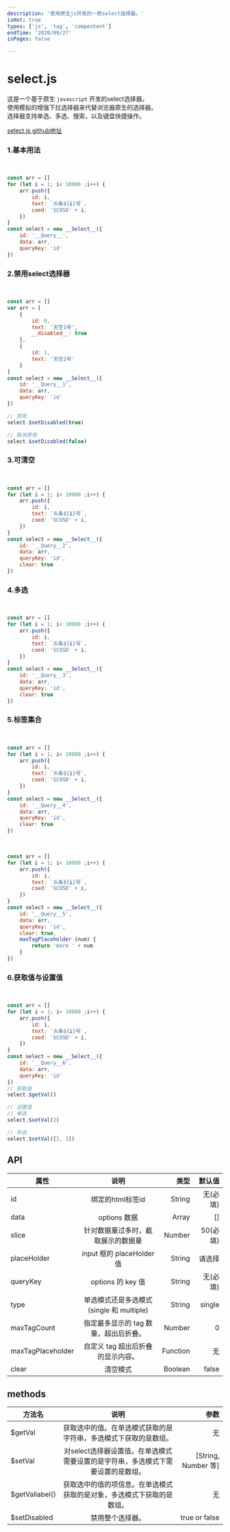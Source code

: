 ```yaml
---
description: '使用原生js开发的一款select选择器。'
isHot: true
types: ['js', 'tag', 'compentent']
endTime: '2020/09/27'
isPages: false

---
```


# select.js

这是一个基于原生 `javascript` 开发的select选择器。<br />使用模拟的增强下拉选择器来代替浏览器原生的选择器。<br />选择器支持单选、多选、搜索，以及键盘快捷操作。

[select.js github地址](https://github.com/TheCityEmpty/select.js)


### 1.基本用法
<br />

<selectjs id="__Query__">
    <template slot="desc">
       基本用法。<br />
       总数据量大于<code>50</code>条数据时会截取50条数据展示，提供搜索功能从 10000 条数据中搜索。主键<code>queryKey</code> 代表匹配对象中的哪个属性。<br />
       在展开选择器后，可以使用键盘的<code>up</code>和<code>down</code>快速上下选择，按下<code>Enter</code>选择，按下<code>Esc</code>收起选择器。<br />
       在关闭选择器后，如果<code>select</code>处于激活状态，则按下<code>Esc</code>可打开选择器。
       <br />
       <code>text</code>属性是显示在 option 上的文字，可自定义。
    </template>
</selectjs>

```js
const arr = []
for (let i = 1; i< 10000 ;i++) {
    arr.push({
        id: i,
        text: `头条${i}号`,
        coed: 'SCOSD' + i,
    })
}
const select = new __Select__({
    id: '__Query__',
    data: arr,
    queryKey: 'id'
})
```

### 2.禁用select选择器
<br />
<selectjs id="__Query__1" :datas="[{id:0,text:'天空1号',__disabled__:true},{id:1,text:'天空2号'}]">
    <template slot="actions">
        <button onclick="window.$__Query__1.$setDisabled(true)">禁用</button>
        <button onclick="window.$__Query__1.$setDisabled(false)">取消禁用</button>
    </template>
    <template slot="desc">
       通过原型上<code>$setDisabled</code>方法禁用整个选择器。<br />
       <code>select.$setDisabled(true)</code> true 为禁用， false 为取消禁用。 <br />
       通过给<code>data</code>数据中添加<code>__disabled__</code>属性可为禁用当前项。
    </template>
</selectjs>

```js
const arr = []
var arr = [
    {
        id: 0,
        text: '天空1号',
        __disabled__: true
    },
    {
        id: 1,
        text: '天空2号'
    }
]
const select = new __Select__({
    id: '__Query__1',
    data: arr,
    queryKey: 'id'
})

// 禁用
select.$setDisabled(true)

// 取消禁用
select.$setDisabled(false)
```

### 3.可清空
<br />
<selectjs id="__Query__2" clear>
    <template slot="desc">
      通过设置属性<code>clear</code>为true可以清空已选项。
    </template>
</selectjs>

```js
const arr = []
for (let i = 1; i< 10000 ;i++) {
    arr.push({
        id: i,
        text: `头条${i}号`,
        coed: 'SCOSD' + i,
    })
}
const select = new __Select__({
    id: '__Query__2',
    data: arr,
    queryKey: 'id',
    clear: true
})
```

### 4.多选
<br />
<selectjs id="__Query__3" clear type="multiple">
    <template slot="desc">
      通过设置属性<code>type</code>为<code>multiple</code>可以开启多选模式。
    </template>
</selectjs>

```js
const arr = []
for (let i = 1; i< 10000 ;i++) {
    arr.push({
        id: i,
        text: `头条${i}号`,
        coed: 'SCOSD' + i,
    })
}
const select = new __Select__({
    id: '__Query__3',
    data: arr,
    queryKey: 'id',
    clear: true
})
```

### 5.标签集合
<br />
<selectjs id="__Query__4" clear type="multiple" :maxTagCount="3">
    <template slot="desc">
      在多选模式下可以设置属性 <code>maxTagCount</code> 可指定最多显示的 tag 数量，超出后折叠。
    </template>
</selectjs>

```js
const arr = []
for (let i = 1; i< 10000 ;i++) {
    arr.push({
        id: i,
        text: `头条${i}号`,
        coed: 'SCOSD' + i,
    })
}
const select = new __Select__({
    id: '__Query__4',
    data: arr,
    queryKey: 'id',
    clear: true
})
```


<br />
<selectjs id="__Query__5" clear type="multiple" :maxTagCount="3" :maxTagPlaceholder="(num) => 'more ' + num">
    <template slot="desc">
      在多选模式下可以设置属性 <code>maxTagCount</code> 可指定最多显示的 tag 数量，超出后折叠。
      设置属性 <code>maxTagPlaceholder</code> 可以自定义 tag 超出后折叠的显示内容。
    </template>
</selectjs>

```js
const arr = []
for (let i = 1; i< 10000 ;i++) {
    arr.push({
        id: i,
        text: `头条${i}号`,
        coed: 'SCOSD' + i,
    })
}
const select = new __Select__({
    id: '__Query__5',
    data: arr,
    queryKey: 'id',
    clear: true,
    maxTagPlaceholder (num) {
        return 'more ' + num
    }
})
```
### 6.获取值与设置值
<br />
<selectjs id="__Query__6">
    <template slot="actions">
        <button onclick="alert(window.$__Query__6.$getVal())">$getVal()</button>
        <button onclick="window.$__Query__6.$setVal(2)">$setVal(2)</button>
        <button onclick="alert(JSON.stringify(window.$__Query__6.$getVallabel()))">$getVallabel()</button>
    </template>
    <template slot="desc">
      通过 <code>$getVal()</code> 方法可以获取选中的值。在单选模式获取的是字符串，多选模式下获取的是数组。<br />
      通过 <code>$setVal()</code> 方法可以获取对select选择器设置值。在单选模式需要设置的是字符串，多选模式下需要设置的是数组。<br />
      通过 <code>$getVallabel()</code> 方法可以获取选中的值的项信息。在单选模式获取的是对象，多选模式下获取的是数组。<br />
    </template>
</selectjs>

```js
const arr = []
for (let i = 1; i< 10000 ;i++) {
    arr.push({
        id: i,
        text: `头条${i}号`,
        coed: 'SCOSD' + i,
    })
}
const select = new __Select__({
    id: '__Query__6',
    data: arr,
    queryKey: 'id'
})
// 获取值
select.$getVal()

// 设置值
// 单选
select.$setVal(2)

// 多选
select.$setVal([2, 3])
```


## API

| 属性        | 说明           | 类型  | 默认值  |
| ------------- |:-------------:| -----:| ------:|
| id      | 绑定的html标签id | String |  无(必填)      |
| data      | options 数据      |  Array |  []      |
| slice | 针对数据量过多时，截取展示的数据量   |   Number |   50(必填)      |
| placeHolder | input 框的 placeHolder 值  |   String |   请选择    |
| queryKey | options 的 key 值   |   String  | 无(必填)
| type | 单选模式还是多选模式(single 和 multiple)   |   String |   single     |
| maxTagCount | 指定最多显示的 tag 数量，超出后折叠。   |   Number |   0     |
| maxTagPlaceholder | 自定义 tag 超出后折叠的显示内容。   |   Function |   无     |
| clear | 清空模式   |   Boolean |   false     |


## methods
| 方法名 | 说明   |   参数 |
| ------------- |:-------------:| -----:|   
| $getVal | 获取选中的值。在单选模式获取的是字符串，多选模式下获取的是数组。   |   无 |
| $setVal | 对select选择器设置值。在单选模式需要设置的是字符串，多选模式下需要设置的是数组。   |   [String, Number 等] | Array |
| $getVallabel() | 获取选中的值的项信息。在单选模式获取的是对象，多选模式下获取的是数组。  | 无   |
| $setDisabled | 禁用整个选择器。  | true or false  |
